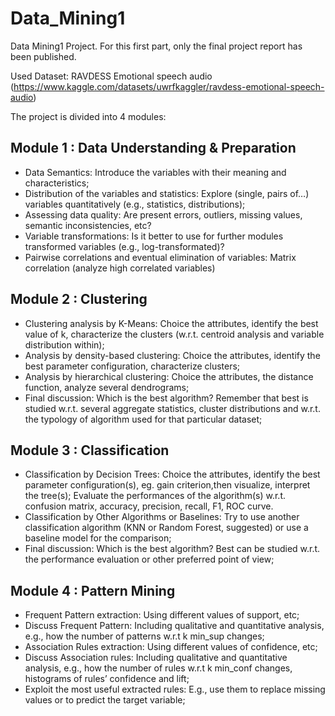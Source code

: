 # Data_Mining1
Data Mining1 Project. For this first part, only the final project report has been published.

Used Dataset: RAVDESS Emotional speech audio (https://www.kaggle.com/datasets/uwrfkaggler/ravdess-emotional-speech-audio)

The project is divided into 4 modules:

## Module 1 : Data Understanding & Preparation
- Data Semantics: Introduce the variables with their meaning and characteristics;
- Distribution of the variables and statistics: Explore (single, pairs of…) variables quantitatively (e.g., statistics, distributions);
- Assessing data quality: Are present errors, outliers, missing values, semantic inconsistencies, etc?
- Variable transformations: Is it better to use for further modules transformed variables (e.g., log-transformated)?
- Pairwise correlations and eventual elimination of variables: Matrix correlation (analyze high correlated variables)

## Module 2 : Clustering

- Clustering analysis by K-Means: Choice the attributes, identify the best value of k, characterize the clusters (w.r.t. centroid analysis and variable distribution within);
- Analysis by density-based clustering: Choice the attributes, identify the best parameter configuration, characterize clusters;
- Analysis by hierarchical clustering: Choice the attributes, the distance function, analyze several dendrograms;
- Final discussion: Which is the best algorithm? Remember that best is studied w.r.t. several aggregate
statistics, cluster distributions and w.r.t. the typology of algorithm used for that particular
dataset;

## Module 3 : Classification

- Classification by Decision Trees: Choice the attributes, identify the best parameter configuration(s), eg. gain criterion,then visualize, interpret the tree(s);
Evaluate the performances of the algorithm(s) w.r.t. confusion matrix, accuracy, precision, recall, F1, ROC curve.
- Classification by Other Algorithms or Baselines: Try to use another classification algorithm (KNN or Random Forest, suggested) or use a baseline model for the comparison;
- Final discussion: Which is the best algorithm? Best can be studied w.r.t. the performance evaluation or other preferred point of view;

## Module 4 : Pattern Mining

- Frequent Pattern extraction: Using different values of support, etc;
- Discuss Frequent Pattern: Including qualitative and quantitative analysis, e.g., how the number of patterns w.r.t k min_sup changes;
- Association Rules extraction: Using different values of confidence, etc;
- Discuss Association rules: Including qualitative and quantitative analysis, e.g., how the number of rules w.r.t k min_conf changes, histograms of rules’ confidence and lift;
- Exploit the most useful extracted rules: E.g., use them to replace missing values or to predict the target variable;
